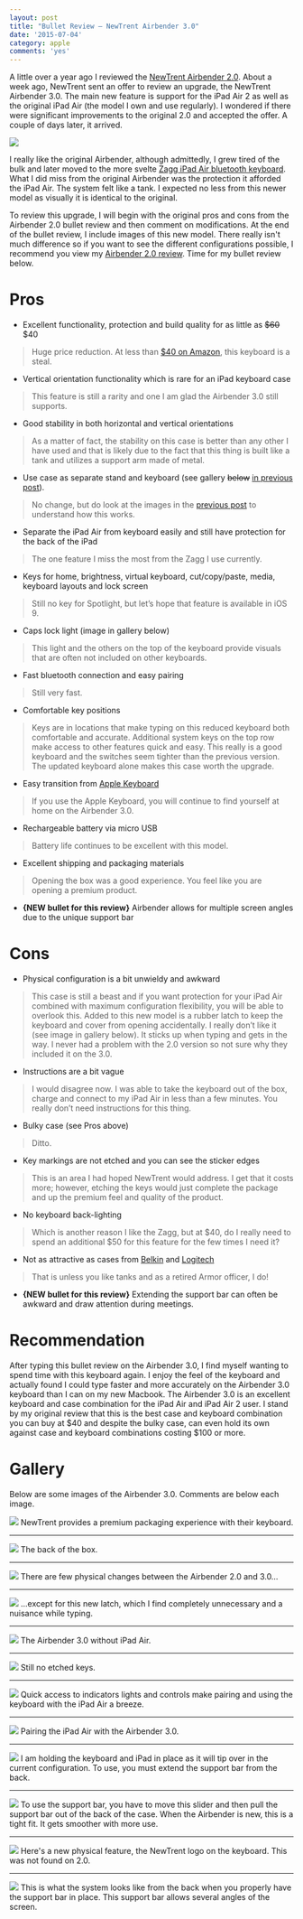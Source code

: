 ```yaml
---
layout: post
title: "Bullet Review – NewTrent Airbender 3.0"
date: '2015-07-04'
category: apple
comments: 'yes'
---
```


A little over a year ago I reviewed the [NewTrent Airbender 2.0](http://www.stevencombs.com/apple/2014/03/06/Bullet-review-newtrent-airbender-2.html). About a week ago, NewTrent sent an offer to review an upgrade, the NewTrent Airbender 3.0. The main new feature is support for the iPad Air 2 as well as the original iPad Air (the model I own and use regularly). I wondered if there were significant improvements to the original 2.0 and accepted the offer. A couple of days later, it arrived.

![](https://lh6.googleusercontent.com/-Q6ufztsma0g/VZcHPIpxoHI/AAAAAAABlr8/AwIJl1U8cFA/s966-no/IMG_8387.JPG)

I really like the original Airbender, although admittedly, I grew tired of the bulk and later moved to the more svelte [Zagg iPad Air bluetooth keyboard](http://www.amazon.com/gp/product/B00EXPSEFQ/ref=as_li_ss_tl?ie=UTF8&camp=1789&creative=390957&creativeASIN=B00EXPSEFQ&linkCode=as2&tag=bricinmypockb-20). What I did miss from the original Airbender was the protection it afforded the iPad Air. The system felt like a tank. I expected no less from this newer model as visually it is identical to the original.

To review this upgrade, I will begin with the original pros and cons from the Airbender 2.0 bullet review and then comment on modifications. At the end of the bullet review, I include images of this new model. There really isn't much difference so if you want to see the different configurations possible, I recommend you view my [Airbender 2.0 review](http://www.stevencombs.com/apple/2014/03/06/Bullet-review-newtrent-airbender-2.html). Time for my bullet review below.

# Pros

* Excellent functionality, protection and build quality for as little as <strike>$60</strike> $40
> Huge price reduction. At less than [$40 on Amazon](http://www.amazon.com/gp/product/B00ET9YYS2/ref=as_li_tl?ie=UTF8&camp=1789&creative=390957&creativeASIN=B00ET9YYS2&linkCode=as2&tag=bricinmypockb-20&linkId=NZVX4IXJDHZCILSB), this keyboard is a steal.
* Vertical orientation functionality which is rare for an iPad keyboard case
> This feature is still a rarity and one I am glad the Airbender 3.0 still supports.
* Good stability in both horizontal and vertical orientations
> As a matter of fact, the stability on this case is better than any other I have used and that is likely due to the fact that this thing is built like a tank and utilizes a support arm made of metal.
* Use case as separate stand and keyboard (see gallery <strike>below</strike> [in previous post](http://www.stevencombs.com/apple/2014/03/06/Bullet-review-newtrent-airbender-2.html)).
> No change, but do look at the images in the [previous post](http://www.stevencombs.com/apple/2014/03/06/Bullet-review-newtrent-airbender-2.html) to understand how this works.
* Separate the iPad Air from keyboard easily and still have protection for the back of the iPad
> The one feature I miss the most from the Zagg I use currently.
* Keys for home, brightness, virtual keyboard, cut/copy/paste, media, keyboard layouts and lock screen
> Still no key for Spotlight, but let’s hope that feature is available in iOS 9.
* Caps lock light (image in gallery below)
> This light and the others on the top of the keyboard provide visuals that are often not included on other keyboards.
* Fast bluetooth connection and easy pairing
> Still very fast.
* Comfortable key positions
> Keys are in locations that make typing on this reduced keyboard both comfortable and accurate. Additional system keys on the top row make access to other features quick and easy. This really is a good keyboard and the switches seem tighter than the previous version. The updated keyboard alone makes this case worth the upgrade. 
* Easy transition from [Apple Keyboard](http://www.amazon.com/gp/product/B005DLDTAE/ref=as_li_ss_tl?ie=UTF8&amp;camp=1789&amp;creative=390957&amp;creativeASIN=B005DLDTAE&amp;linkCode=as2&amp;tag=docstechnotes-20)
> If you use the Apple Keyboard, you will continue to find yourself at home on the Airbender 3.0.
* Rechargeable battery via micro USB
> Battery life continues to be excellent with this model.
* Excellent shipping and packaging materials
> Opening the box was a good experience. You feel like you are opening a premium product.
* **{NEW bullet for this review}** Airbender allows for multiple screen angles due to the unique support bar

# Cons

* Physical configuration is a bit unwieldy and awkward
> This case is still a beast and if you want protection for your iPad Air combined with maximum configuration flexibility, you will be able to overlook this. Added to this new model is a rubber latch to keep the keyboard and cover from opening accidentally. I really don’t like it (see image in gallery below). It sticks up when typing and gets in the way. I never had a problem with the 2.0 version so not sure why they included it on the 3.0.
* Instructions are a bit vague
> I would disagree now. I was able to take the keyboard out of the box, charge and connect to my iPad Air in less than a few minutes. You really don’t need instructions for this thing.
* Bulky case (see Pros above)
> Ditto.
* Key markings are not etched and you can see the sticker edges
> This is an area I had hoped NewTrent would address. I get that it costs more; however, etching the keys would just complete the package and up the premium feel and quality of the product.
* No keyboard back-lighting
> Which is another reason I like the Zagg, but at $40, do I really need to spend an additional $50 for this feature for the few times I need it?
* Not as attractive as cases from [Belkin](http://www.amazon.com/gp/product/B00EOE4G4E/ref=as_li_ss_tl?ie=UTF8&amp;camp=1789&amp;creative=390957&amp;creativeASIN=B00EOE4G4E&amp;linkCode=as2&amp;tag=docstechnotes-20) and [Logitech](http://www.amazon.com/gp/product/B00EZ9XGE4/ref=as_li_ss_tl?ie=UTF8&amp;camp=1789&amp;creative=390957&amp;creativeASIN=B00EZ9XGE4&amp;linkCode=as2&amp;tag=docstechnotes-20)
> That is unless you like tanks and as a retired Armor officer, I do!
* **{NEW bullet for this review}** Extending the support bar can often be awkward and draw attention during meetings.

# Recommendation
After typing this bullet review on the Airbender 3.0, I find myself wanting to spend time with this keyboard again. I enjoy the feel of the keyboard and actually found I could type faster and more accurately on the Airbender 3.0 keyboard than I can on my new Macbook. The Airbender 3.0 is an excellent keyboard and case combination for the iPad Air and iPad Air 2 user. I stand by my original review that this is the best case and keyboard combination you can buy at $40 and despite the bulky case, can even hold its own against case and keyboard combinations costing $100 or more.

# Gallery
Below are some images of the Airbender 3.0. Comments are below each image.

![](https://lh5.googleusercontent.com/-5_8BpQvi3bQ/VZcHPHpqVQI/AAAAAAABlsQ/XNIELiX-btI/w1022-h767-no/IMG_8375.JPG)
NewTrent provides a premium packaging experience with their keyboard.
***
![](https://lh3.googleusercontent.com/-LK7SgRyQuBY/VZcHPIpp3FI/AAAAAAABlr8/QbXTN5p4NsE/w1022-h767-no/IMG_8376.JPG)
The back of the box.
***
![](https://lh5.googleusercontent.com/-34UuYO0L_CQ/VZcHPLjvixI/AAAAAAABlr8/blH7_OeCYtI/w1022-h767-no/IMG_8377.JPG)
There are few physical changes between the Airbender 2.0 and 3.0…
***
![](https://lh4.googleusercontent.com/-ge1YcJu7050/VZcHPLtnFyI/AAAAAAABlr8/2BKF-eVmAng/s966-no/IMG_8379.JPG)
…except for this new latch, which I find completely unnecessary and a nuisance while typing.
***
![](https://lh4.googleusercontent.com/-9bOblWbCsr8/VZcHPKJRMLI/AAAAAAABlr8/sNjxgDQSCz0/s966-no/IMG_8380.JPG)
The Airbender 3.0 without iPad Air.
***
![](https://lh6.googleusercontent.com/-9LiR2S6MvDA/VZcHPEdM-VI/AAAAAAABlr8/dch1bzPkPdA/s966-no/IMG_8381.JPG)
Still no etched keys.
***
![](https://lh6.googleusercontent.com/-9keRkOGRTO4/VZcHPEkq1xI/AAAAAAABlr8/hOnrgRiR64c/s966-no/IMG_8390.JPG)
Quick access to indicators lights and controls make pairing and using the keyboard with the iPad Air a breeze.
***
![](https://lh4.googleusercontent.com/-lf8zAy68YOQ/VZcHPOnF03I/AAAAAAABlr8/yalZOGExamo/s966-no/IMG_8391.JPG)
Pairing the iPad Air with the Airbender 3.0.
***
![](https://lh6.googleusercontent.com/-qr-HhsNeT1M/VZcHPC9CxwI/AAAAAAABlr8/-2PH2XcOEbU/s966-no/IMG_8383.JPG)
I am holding the keyboard and iPad in place as it will tip over in the current configuration. To use, you must extend the support bar from the back.
***
![](https://lh6.googleusercontent.com/-VHDZu5BinZY/VZcHPIV1cpI/AAAAAAABlr8/lc2CT46Xd8Q/s966-no/IMG_8385.JPG)
To use the support bar, you have to move this slider and then pull the support bar out of the back of the case. When the Airbender is new, this is a tight fit. It gets smoother with more use.
***
![](https://lh4.googleusercontent.com/-lCPPq8XISCI/VZcHPEY_0HI/AAAAAAABlr8/JaBeR2lgHgk/s966-no/IMG_8388.JPG)
Here's a new physical feature, the NewTrent logo on the keyboard. This was not found on 2.0.
***
![](https://lh6.googleusercontent.com/-SqW-JRviqd4/VZcHPNiTvVI/AAAAAAABlr8/TrXyUcFWnEs/s966-no/IMG_8389.JPG)
This is what the system looks like from the back when you properly have the support bar in place. This support bar allows several angles of the screen.